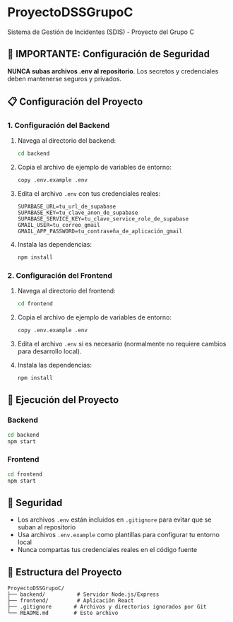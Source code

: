 # ProyectoDSSGrupoC

Sistema de Gestión de Incidentes (SDIS) - Proyecto del Grupo C

## 🚨 IMPORTANTE: Configuración de Seguridad

**NUNCA subas archivos .env al repositorio**. Los secretos y credenciales deben mantenerse seguros y privados.

## 📋 Configuración del Proyecto

### 1. Configuración del Backend

1. Navega al directorio del backend:
   ```bash
   cd backend
   ```

2. Copia el archivo de ejemplo de variables de entorno:
   ```bash
   copy .env.example .env
   ```

3. Edita el archivo `.env` con tus credenciales reales:
   ```
   SUPABASE_URL=tu_url_de_supabase
   SUPABASE_KEY=tu_clave_anon_de_supabase
   SUPABASE_SERVICE_KEY=tu_clave_service_role_de_supabase
   GMAIL_USER=tu_correo_gmail
   GMAIL_APP_PASSWORD=tu_contraseña_de_aplicación_gmail
   ```

4. Instala las dependencias:
   ```bash
   npm install
   ```

### 2. Configuración del Frontend

1. Navega al directorio del frontend:
   ```bash
   cd frontend
   ```

2. Copia el archivo de ejemplo de variables de entorno:
   ```bash
   copy .env.example .env
   ```

3. Edita el archivo `.env` si es necesario (normalmente no requiere cambios para desarrollo local).

4. Instala las dependencias:
   ```bash
   npm install
   ```

## 🚀 Ejecución del Proyecto

### Backend
```bash
cd backend
npm start
```

### Frontend
```bash
cd frontend
npm start
```

## 🔐 Seguridad

- Los archivos `.env` están incluidos en `.gitignore` para evitar que se suban al repositorio
- Usa archivos `.env.example` como plantillas para configurar tu entorno local
- Nunca compartas tus credenciales reales en el código fuente

## 📁 Estructura del Proyecto

```
ProyectoDSSGrupoC/
├── backend/          # Servidor Node.js/Express
├── frontend/         # Aplicación React
├── .gitignore       # Archivos y directorios ignorados por Git
└── README.md        # Este archivo
```